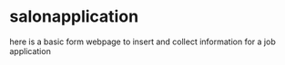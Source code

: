 # salonapplication
here is a basic form webpage to insert and collect information for a job application
